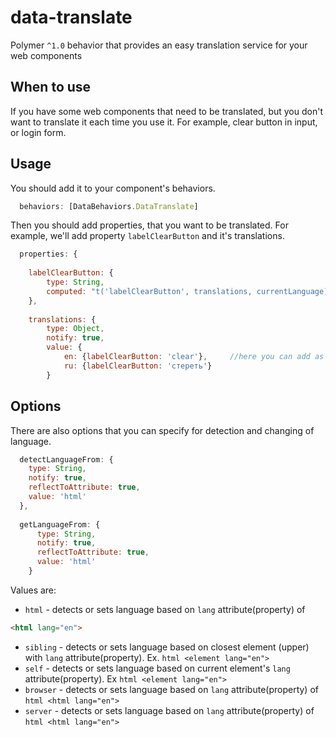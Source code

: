 # data-translate
Polymer `^1.0` behavior that provides an easy translation service for your web components

## When to use

If you have some web components that need to be translated, but you don't want to translate it each time you use it.
For example, clear button in input, or login form.

## Usage

You should add it to your component's behaviors.

```javascript
  behaviors: [DataBehaviors.DataTranslate]
  ```
  
Then you should add properties, that you want to be translated. For example, we'll add property `labelClearButton` and it's translations.

```javascript
  properties: {
  
    labelClearButton: {
        type: String,
        computed: "t('labelClearButton', translations, currentLanguage)"  //you have to specify name of property and 2 required arguments :translations, currentLanguage, which are required for notify changes events
    },
    
    translations: {
        type: Object,
        notify: true,
        value: {
            en: {labelClearButton: 'clear'},     //here you can add as many translations as you want
            ru: {labelClearButton: 'стереть'}
        }
  ```
## Options

There are also options that you can specify for detection and changing of language.

```javascript
  detectLanguageFrom: {
    type: String,
    notify: true,
    reflectToAttribute: true,
    value: 'html'
  },
  
  getLanguageFrom: {
      type: String,
      notify: true,
      reflectToAttribute: true,
      value: 'html'
    }
   ```
Values are:
* `html` - detects or sets language based on `lang` attribute(property) of
```html
<html lang="en">
```
* `sibling` - detects or sets language based on closest element (upper) with `lang` attribute(property).  Ex. ```html <element lang="en"> ```
* `self` - detects or sets language based on current element's `lang` attribute(property). Ex ```html <element lang="en"> ```
* `browser` - detects or sets language based on `lang` attribute(property) of ```html <html lang="en"> ```
* `server` - detects or sets language based on `lang` attribute(property) of ```html <html lang="en"> ```
